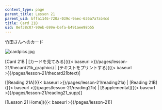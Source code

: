 ```yaml
---
content_type: page
parent_title: Lesson 21
parent_uid: bffa1146-720a-039c-9aec-636a7a7ab4cd
title: Card 21B
uid: 8ef38c07-90eb-699e-befa-b491aee98b55
---
```


竹田さんへのカード

![cardpics.jpg](BASEURL_PLACEHOLDER/resources/cardpics)

\[Card 21B | [カードを見てみる]({{< baseurl >}}/pages/lesson-21/thecard21b_graphics) | [テキストをプリントする]({{< baseurl >}}/pages/lesson-21/thecard21btext)\]

\[[Reading 21A]({{< baseurl >}}/pages/lesson-21/reading21a) | [Reading 21B]({{< baseurl >}}/pages/lesson-21/reading21b) | [Supplemental]({{< baseurl >}}/pages/lesson-21/reading21_supp)\]

\[[Lesson 21 Home]({{< baseurl >}}/pages/lesson-21)\]